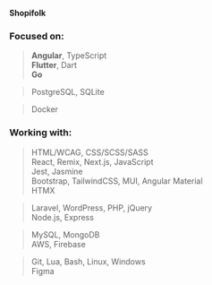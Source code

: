 **Shopifolk**
### Focused on:
> <b>Angular</b>, TypeScript<br/>
> <b>Flutter</b>, Dart<br/>
> <b>Go</b><br/>

> PostgreSQL, SQLite<br/>

> Docker<br/>

### Working with:
> HTML/WCAG, CSS/SCSS/SASS<br/>
> React, Remix, Next.js, JavaScript<br/>
> Jest, Jasmine<br/>
> Bootstrap, TailwindCSS, MUI, Angular Material<br/>
> HTMX<br/>

> Laravel, WordPress, PHP, jQuery<br/>
> Node.js, Express<br/>

> MySQL, MongoDB<br/>
> AWS, Firebase<br/>

> Git, Lua, Bash, Linux, Windows<br/>
> Figma
